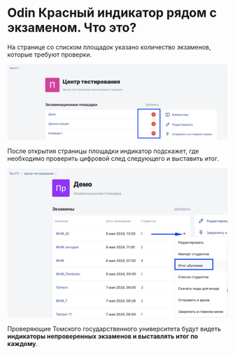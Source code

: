 # Odin Красный индикатор рядом с экзаменом. Что это?

На странице со списком площадок указано количество экзаменов, которые требуют проверки.

![](<../.gitbook/assets/image (179).png>)

После открытия страницы площадки индикатор подскажет, где необходимо проверить цифровой след следующего и выставить итог.&#x20;

![](<../.gitbook/assets/image (180).png>)

Проверяющие  Томского государственного университета будут видеть **индикаторы непроверенных экзаменов и выставлять итог по каждому**.&#x20;
